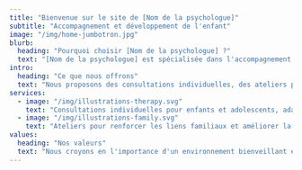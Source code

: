 ```yaml
---
title: "Bienvenue sur le site de [Nom de la psychologue]"
subtitle: "Accompagnement et développement de l'enfant"
image: "/img/home-jumbotron.jpg"
blurb:
  heading: "Pourquoi choisir [Nom de la psychologue] ?"
  text: "[Nom de la psychologue] est spécialisée dans l'accompagnement des enfants et de leurs familles pour favoriser un développement harmonieux et surmonter les défis de la vie."
intro:
  heading: "Ce que nous offrons"
  text: "Nous proposons des consultations individuelles, des ateliers pour enfants et parents, ainsi que des ressources pour mieux comprendre le développement de l'enfant."
services:
  - image: "/img/illustrations-therapy.svg"
    text: "Consultations individuelles pour enfants et adolescents, adaptées à leurs besoins spécifiques."
  - image: "/img/illustrations-family.svg"
    text: "Ateliers pour renforcer les liens familiaux et améliorer la communication."
values:
  heading: "Nos valeurs"
  text: "Nous croyons en l'importance d'un environnement bienveillant et stimulant pour le développement de chaque enfant."
---
```

